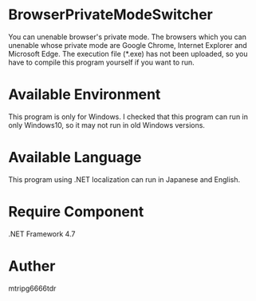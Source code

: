 # BrowserPrivateModeSwitcher
 You can unenable browser's private mode.
 The browsers which you can unenable whose private mode are Google Chrome, Internet Explorer and Microsoft Edge.
 The execution file (*.exe) has not been uploaded, so you have to compile this program yourself if you want to run.

# Available Environment
 This program is only for Windows.
 I checked that this program can run in only Windows10, so it may not run in old Windows versions.

# Available Language
 This program using .NET localization can run in Japanese and English.

# Require Component
 .NET Framework 4.7

# Auther
 mtripg6666tdr